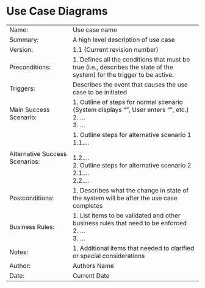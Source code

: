 # Use Case Diagrams

| 	| 	|
| --	| --	|
| Name:	| Use case name	|
| Summary:	| A high level description of use case	|
| Version:	| 1.1 (Current revision number)	|
| Preconditions:	| 1. Defines all the conditions that must be true (i.e., describes the state of the system) for the trigger to be active.	|
| Triggers:	| Describes the event that causes the use case to be initiated	|
| Main Success Scenario:	| 1. Outline of steps for normal scenario (System displays “”, User enters “”, etc.) <br> 2. … <br> 3. …	|
| Alternative Success Scenarios:	| 1. Outline steps for alternative scenario 1 <br> 1.1.… <br> <br> 1.2.… <br> 2. Outline steps for alternative scenario 2 <br> 2.1.… <br> 2.2.…
| Postconditions:	| 1. Describes what the change in state of the system will be after the use case completes	|
| Business Rules:	| 1. List items to be validated and other business rules that need to be enforced <br> 2. … <br> 3. …	|
| Notes:	| 1. Additional items that needed to clarified or special considerations	|
| Author:	| Authors Name|
| Date:	| Current Date 	|
